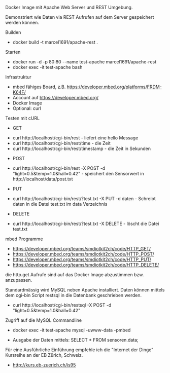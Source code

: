 
Docker Image mit Apache Web Server und REST Umgebung.

Demonstriert wie Daten via REST Aufrufen auf dem Server gespeichert werden können.

Builden
* docker build -t marcel1691/apache-rest .

Starten
* docker run -d -p 80:80 --name test-apache marcel1691/apache-rest
* docker exec -it test-apache bash

Infrastruktur
* mbed fähiges Board, z.B. https://developer.mbed.org/platforms/FRDM-K64F/
* Account auf https://developer.mbed.org/
* Docker Image
* Optional: curl

Testen mit cURL
- GET
 * curl http://localhost/cgi-bin/rest - liefert eine hello Message
 * curl http://localhost/cgi-bin/rest/time - die Zeit
 * curl http://localhost/cgi-bin/rest/timestamp - die Zeit in Sekunden
- POST 
 *  curl http://localhost/cgi-bin/rest -X POST -d "light=0.5&temp=1.0&hall=0.42" - speichert den Sensorwert in http://localhost/data/post.txt
- PUT
 * curl http://localhost/cgi-bin/rest/?test.txt -X PUT -d daten - Schreibt daten in die Datei test.txt im data Verzeichnis
- DELETE
 * curl http://localhost/cgi-bin/rest/?test.txt -X DELETE - löscht die Datei test.txt

mbed Programme
* https://developer.mbed.org/teams/smdiotkit2ch/code/HTTP_GET/
* https://developer.mbed.org/teams/smdiotkit2ch/code/HTTP_POST/
* https://developer.mbed.org/teams/smdiotkit2ch/code/HTTP_PUT/
* https://developer.mbed.org/teams/smdiotkit2ch/code/HTTP_DELETE/

die http.get Aufrufe sind auf das Docker Image abzustimmen bzw. anzupassen.

Standardmässig wird MySQL neben Apache installiert. Daten können mittels dem cgi-bin Script restsql in
die Datenbank geschrieben werden.
* curl http://localhost/cgi-bin/restsql -X POST -d "light=0.5&temp=1.0&hall=0.42"

Zugriff auf die MySQL Commandline
- docker exec -it test-apache mysql -uwww-data -pmbed
* Ausgabe der Daten mittels: SELECT * FROM sensoren.data;

Für eine Ausführliche Einführung empfehle ich die "Internet der Dinge" Kursreihe an der EB Zürich, Schweiz.
* http://kurs.eb-zuerich.ch/is95


 
